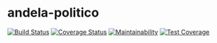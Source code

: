 # andela-politico

[![Build Status](https://travis-ci.org/chiboycalix/andela-politico.svg?branch=develop)](https://travis-ci.org/chiboycalix/andela-politico)
[![Coverage Status](https://coveralls.io/repos/github/chiboycalix/andela-politico/badge.svg?branch=develop)](https://coveralls.io/github/chiboycalix/andela-politico?branch=develop)
[![Maintainability](https://api.codeclimate.com/v1/badges/28016bbae0df667b9800/maintainability)](https://codeclimate.com/github/chiboycalix/andela-politico/maintainability)
[![Test Coverage](https://api.codeclimate.com/v1/badges/28016bbae0df667b9800/test_coverage)](https://codeclimate.com/github/chiboycalix/andela-politico/test_coverage)